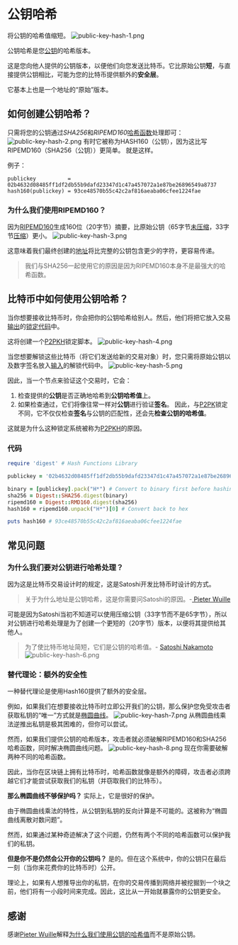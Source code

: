 # 公钥哈希
将公钥的哈希值缩短。
![public-key-hash-1.png](img/public-key-hash-1%20(1).png)

公钥哈希是您[公钥](../Public%20Key.md)的哈希版本。

这是您向他人提供的公钥版本，以便他们向您发送比特币。它比原始公钥**短**，与直接提供公钥相比，可能为您的比特币提供额外的**安全层**。

它基本上也是一个地址的“原始”版本。

## 如何创建公钥哈希？
只需将您的公钥通过*SHA256*和*RIPEMD160*[哈希函数](../../../Other/Hash%20Function/Hash%20Function.md)处理即可：
![public-key-hash-2.png](img/public-key-hash-2%20(1).png)
有时它被称为HASH160（公钥），因为这比写RIPEMD160（SHA256（公钥））更简单。
就是这样。

例子：
```
publickey          = 02b4632d08485ff1df2db55b9dafd23347d1c47a457072a1e87be26896549a8737
hash160(publickey) = 93ce48570b55c42c2af816aeaba06cfee1224fae
```
### 为什么我们使用RIPEMD160？

因为[RIPEMD160](https://en.wikipedia.org/wiki/RIPEMD)生成160位（20字节）摘要，比原始公钥（65字节[未压缩](../Public%20Key.md)，33字节[压缩](../Public%20Key.md)）更小。
![public-key-hash-3.png](img/public-key-hash-3%20(1).png)

这意味着我们最终创建的[地址](../../../Keys/Address/Address.md)将比完整的公钥包含更少的字符，更容易传递。

>我们与SHA256一起使用它的原因是因为RIPEMD160本身不是最强大的哈希函数。

## 比特币中如何使用公钥哈希？
当你想要接收比特币时，你会把你的公钥哈希给别人。然后，他们将把它放入交易[输出](../../../Transaction/Transaction%20Data/output/output.md)的[锁定代码](../../../Transaction/Transaction%20Data/output/scriptPubKey/scriptPubKey.md)中。

这将创建一个[P2PKH](../../../Script/P2PKH/P2PKH.md)锁定脚本。
![public-key-hash-4.png](img/public-key-hash-4%20(1).png)

当您想要解锁这些比特币（将它们发送给新的交易对象）时，您只需将原始公钥以及数字签名放入[输入](../../../Transaction/Transaction%20Data/Input/input.md)的解锁代码中。
![public-key-hash-5.png](img/public-key-hash-5%20(1).png)

因此，当一个节点来验证这个交易时，它会：

1. 检查提供的**公钥**是否正确地哈希到**公钥哈希值**上。
2. 如果检查通过，它们将像往常一样对**公钥**进行验证**签名**。
因此，与[P2PK](../../../Script/P2PK/P2PK.md)锁定不同，它不仅仅检查**签名**与公钥的匹配性，还会先**检查公钥的哈希值**。

这就是为什么这种锁定系统被称为[P2PKH](../../../Script/P2PKH/P2PKH.md)的原因。

### 代码
```ruby
require 'digest' # Hash Functions Library

publickey = '02b4632d08485ff1df2db55b9dafd23347d1c47a457072a1e87be26896549a8737'

binary = [publickey].pack("H*") # Convert to binary first before hashing
sha256 = Digest::SHA256.digest(binary)
ripemd160 = Digest::RMD160.digest(sha256)
hash160 = ripemd160.unpack("H*")[0] # Convert back to hex

puts hash160 # 93ce48570b55c42c2af816aeaba06cfee1224fae
```

## 常见问题
### 为什么我们要对公钥进行哈希处理？

因为这是比特币交易设计时的规定，这是Satoshi开发比特币时设计的方式。

>关于为什么地址是公钥哈希，这是你需要问Satoshi的原因。-[ Pieter Wuille](https://bitcoin.stackexchange.com/a/72201/24926)

可能是因为Satoshi当初不知道可以使用压缩公钥（33字节而不是65字节），所以对公钥进行哈希处理是为了创建一个更短的（20字节）版本，以便将其提供给其他人。

>为了使比特币地址简短，它们是公钥的哈希值。- [Satoshi Nakamoto](https://satoshi.nakamotoinstitute.org/posts/bitcointalk/threads/134/#7)
![public-key-hash-6.png](img/public-key-hash-6%20(1).png)

### 替代理论：额外的安全性
一种替代理论是使用Hash160提供了额外的安全层。

例如，如果我们在想要接收比特币时立即公开我们的公钥，那么保护您免受攻击者获取私钥的“唯一”方式就是[椭圆曲线](../../ECDSA/ECDSA.md)。
![public-key-hash-7.png](img/public-key-hash-7%20(1).png)
从椭圆曲线乘法逆推出私钥是极其困难的，但你可以尝试。

然而，如果我们提供公钥的哈希版本，攻击者就必须破解RIPEMD160和SHA256哈希函数，同时解决椭圆曲线问题。
![public-key-hash-8.png](img/public-key-hash-8%20(1).png)
现在你需要破解两种不同的哈希函数。

因此，当你在区块链上拥有比特币时，哈希函数就像是额外的障碍，攻击者必须跨越它们才能尝试获取我们的私钥（并窃取我们的比特币）。

**那么椭圆曲线不够保护吗？**
实际上，它是很好的保护。

由于椭圆曲线乘法的特性，从公钥到私钥的反向计算是不可能的。这被称为“椭圆曲线离散对数问题”。

然而，如果通过某种奇迹解决了这个问题，仍然有两个不同的哈希函数可以保护我们的私钥。

**但是你不是仍然会公开你的公钥吗？**
是的。但在这个系统中，你的公钥只在最后一刻（当你来花费你的比特币时）公开。

理论上，如果有人想推导出你的私钥，在你的交易传播到网络并被挖掘到一个块之前，他们将有一小段时间来完成。因此，这比从一开始就暴露你的公钥更安全。

## 感谢
感谢[Pieter Wuille](https://twitter.com/pwuille)解释[为什么我们使用公钥的哈希值](https://bitcoin.stackexchange.com/a/72201/24926)而不是原始公钥。